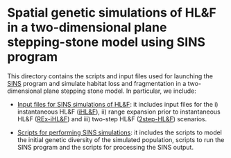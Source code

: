 # Spatial genetic simulations of HL&F in a two-dimensional plane stepping-stone model using SINS program

This directory contains the scripts and input files used for launching the [SINS](https://github.com/PopConGen/SINS) program and simulate habitat loss and fragmentation in a two-dimensional plane stepping stone model. In particular, we include:

 * [Input files for SINS simulations of HL&F](input): it includes input files for the i) instantaneous HL&F ([iHL&F](input/iHL&F)), ii) range expansion prior to instantaneous HL&F ([REx-iHL&F](input/REx-iHL&F)) and iii) two-step HL&F ([2step-HL&F](input/2step-HL&F)) scenarios.

 * [Scripts for performing SINS simulations](scripts): it includes the scripts to model the initial genetic diversity of the simulated population, scripts to run the SINS program and the scripts for processing the SINS output. 
